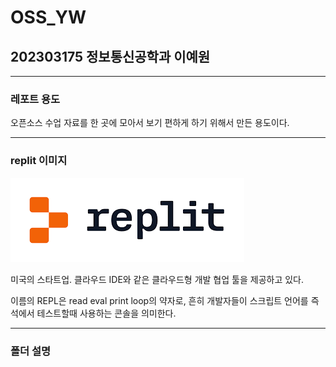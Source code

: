 # OSS_YW
## **202303175 정보통신공학과 이예원**
---
### 레포트 용도
오픈소스 수업 자료를 한 곳에 모아서 보기 편하게 하기 위해서 만든 용도이다.
***
### replit 이미지
![replit image](https://github.com/yewon12345/OSS_YW/blob/main/replit%20image.png)

미국의 스타트업. 클라우드 IDE와 같은 클라우드형 개발 협업 툴을 제공하고 있다.

이름의 REPL은 read eval print loop의 약자로, 흔히 개발자들이 스크립트 언어를 즉석에서 테스트할때 사용하는 콘솔을 의미한다.

---
### 폴더 설명




